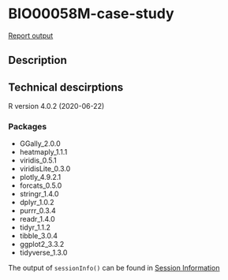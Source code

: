 # BIO00058M-case-study

[Report output](https://3mmarand.github.io/BIO00058M-case-study/report/main.html)


## Description

## Technical descirptions

R version 4.0.2 (2020-06-22)

### Packages
-   GGally_2.0.0 
-   heatmaply_1.1.1 
-   viridis_0.5.1 
-   viridisLite_0.3.0 
-   plotly_4.9.2.1 
-   forcats_0.5.0 
-   stringr_1.4.0 
-   dplyr_1.0.2  
-   purrr_0.3.4
-   readr_1.4.0 
-   tidyr_1.1.2 
-   tibble_3.0.4  
-   ggplot2_3.3.2
-   tidyverse_1.3.0

The output of `sessionInfo()` can be found in [Session Information](sessioninfo.txt)
